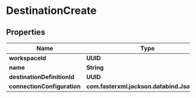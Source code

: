 

# DestinationCreate


## Properties

| Name | Type | Description | Notes |
|------------ | ------------- | ------------- | -------------|
|**workspaceId** | **UUID** |  |  |
|**name** | **String** |  |  |
|**destinationDefinitionId** | **UUID** |  |  |
|**connectionConfiguration** | **com.fasterxml.jackson.databind.JsonNode** |  |  |



